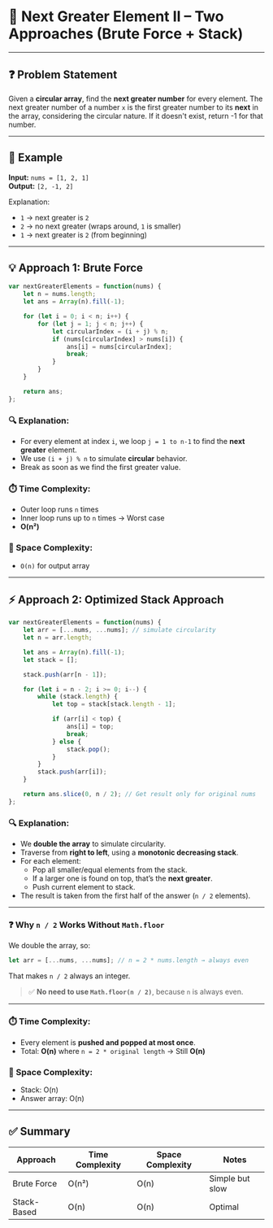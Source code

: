 # 🧊 Next Greater Element II – Two Approaches (Brute Force + Stack)

---

## ❓ Problem Statement

Given a **circular array**, find the **next greater number** for every element. The next greater number of a number `x` is the first greater number to its **next** in the array, considering the circular nature. If it doesn't exist, return -1 for that number.

---

## 🧪 Example

**Input:** `nums = [1, 2, 1]`  
**Output:** `[2, -1, 2]`

Explanation:
- `1` → next greater is `2`
- `2` → no next greater (wraps around, `1` is smaller)
- `1` → next greater is `2` (from beginning)

---

## 💡 Approach 1: Brute Force

```js
var nextGreaterElements = function(nums) {
    let n = nums.length;
    let ans = Array(n).fill(-1);

    for (let i = 0; i < n; i++) {
        for (let j = 1; j < n; j++) {
            let circularIndex = (i + j) % n;
            if (nums[circularIndex] > nums[i]) {
                ans[i] = nums[circularIndex];
                break;
            }
        }
    }

    return ans;
};
```

### 🔍 Explanation:
- For every element at index `i`, we loop `j = 1 to n-1` to find the **next greater** element.
- We use `(i + j) % n` to simulate **circular** behavior.
- Break as soon as we find the first greater value.

### ⏱️ Time Complexity:
- Outer loop runs `n` times
- Inner loop runs up to `n` times → Worst case
- **O(n²)**

### 💾 Space Complexity:
- `O(n)` for output array

---

## ⚡ Approach 2: Optimized Stack Approach

```js
var nextGreaterElements = function(nums) {
    let arr = [...nums, ...nums]; // simulate circularity
    let n = arr.length;

    let ans = Array(n).fill(-1);
    let stack = [];

    stack.push(arr[n - 1]);

    for (let i = n - 2; i >= 0; i--) {
        while (stack.length) {
            let top = stack[stack.length - 1];

            if (arr[i] < top) {
                ans[i] = top;
                break;
            } else {
                stack.pop();
            }
        }
        stack.push(arr[i]);
    }

    return ans.slice(0, n / 2); // Get result only for original nums
};
```

### 🔍 Explanation:
- We **double the array** to simulate circularity.
- Traverse from **right to left**, using a **monotonic decreasing stack**.
- For each element:
  - Pop all smaller/equal elements from the stack.
  - If a larger one is found on top, that’s the **next greater**.
  - Push current element to stack.
- The result is taken from the first half of the answer (`n / 2` elements).

---

### ❓ Why `n / 2` Works Without `Math.floor`

We double the array, so:
```js
let arr = [...nums, ...nums]; // n = 2 * nums.length → always even
```
That makes `n / 2` always an integer.

> ✅ **No need to use `Math.floor(n / 2)`**, because `n` is always even.

---

### ⏱️ Time Complexity:
- Every element is **pushed and popped at most once**.
- Total: **O(n)** where `n = 2 * original length` → Still **O(n)**

### 💾 Space Complexity:
- Stack: O(n)
- Answer array: O(n)

---

## ✅ Summary

| Approach       | Time Complexity | Space Complexity | Notes |
|----------------|------------------|-------------------|-------|
| Brute Force    | O(n²)            | O(n)              | Simple but slow |
| Stack-Based    | O(n)             | O(n)              | Optimal |